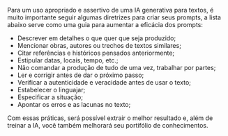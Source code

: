 Para um uso apropriado e assertivo de uma IA generativa para textos, é muito importante seguir algumas diretrizes para criar seus prompts, a lista abaixo serve como uma guia para aumentar a eficácia dos prompts:

* Descrever em detalhes o que quer que seja produzido;
* Mencionar obras, autores ou trechos de textos similares;
* Citar referências e históricos pensados anteriormente;
* Estipular datas, locais, tempo, etc.;
* Não comandar a produção de tudo de uma vez, trabalhar por partes;
* Ler e corrigir antes de dar o próximo passo;
* Verificar a autenticidade e veracidade antes de usar o texto;
* Estabelecer o linguajar;
* Especificar a situação;
* Apontar os erros e as lacunas no texto;

Com essas práticas, será possível extrair o melhor resultado e, além de treinar a IA, você também melhorará seu portifólio de conhecimentos.